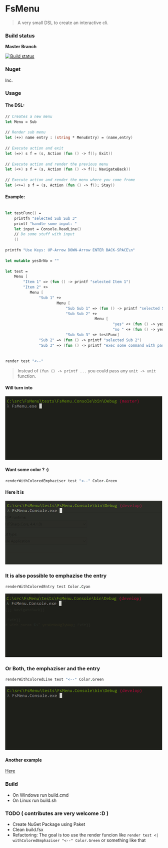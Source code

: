 # FsMenu

> A very small DSL to create an interactive cli.

### Build status

**Master Branch**

[![Build status](https://ci.appveyor.com/api/projects/status/tngsbj4u54o90fit/branch/master?svg=true)](https://ci.appveyor.com/project/Jallah/fsmenu/branch/master)

### Nuget

Inc.

### Usage

#### The DSL:

```fsharp
// Creates a new menu
let Menu = Sub

// Render sub menu
let (+>) name entry : (string * MenuEntry) = (name,entry)

// Execute action and exit
let (=>) s f = (s, Action (fun () -> f(); Exit))

// Execute action and render the previous menu
let (<+) s f = (s, Action (fun () -> f(); NavigateBack))

// Execute action and render the menu where you come frome
let (<+=) s f = (s, Action (fun () -> f(); Stay))
```

#### Example:

```fsharp

let testFunc() = 
    printfn "selected Sub Sub 3"
    printf "handle some input: "
    let input = Console.ReadLine()
    // Do some stuff with input
    ()

printfn "Use Keys: UP-Arrow DOWN-Arrow ENTER BACK-SPACE\n"

let mutable yesOrNo = ""

let test =
    Menu [
        "Item 1" => (fun () -> printf "selected Item 1")
        "Item 2" +>
           Menu [ 
               "Sub 1" +>
                       Menu [
                           "Sub Sub 1" => (fun () -> printf "selected Sub Sub 1")
                           "Sub Sub 2" +>
                                        Menu [
                                                "yes" <+ (fun () -> yesOrNo <- "--yes")
                                                "no " <+ (fun () -> yesOrNo <- "--no") ]
                           "Sub Sub 3" <+ testFunc]
               "Sub 2" => (fun () -> printf "selected Sub 2")
               "Sub 3" => (fun () -> printf "exec some command with param %s" yesOrNo)]] 
               

render test "<--"
```

> Instead of `(fun () -> printf ...` you could pass any `unit -> unit` function.


#### Will turn into

![](https://github.com/nicolaiw/FsMenu/blob/master/misc/sample.gif)

#### Want some color ? :)

```fsharp
renderWithColoredEmphaziser test "<--" Color.Green
```

#### Here it is

![](https://github.com/nicolaiw/FsMenu/blob/master/misc/sample3.gif)

### It is also possible to emphazise the entry

```fsharp
renderWithColoredEntry test Color.Cyan
```

![](https://github.com/nicolaiw/FsMenu/blob/master/misc/sample4.gif)

### Or Both, the emphaziser and the entry

```fsharp
renderWithColoredLine test "<--" Color.Green
```

![](https://github.com/nicolaiw/FsMenu/blob/master/misc/sample5.gif)

#### Another example

[Here](https://github.com/nicolaiw/FsMenu/tree/master/misc)

### Build

+ On Windows run build.cmd
+ On Linux run build.sh

### TODO ( contributes are very welcome :D )
+ Create NuGet Package using Paket
+ Clean build.fsx
+ Refactoring: The goal is too use the render funcion like `render test <| withColoredEmphaziser "<--" Color.Green` or something like that
